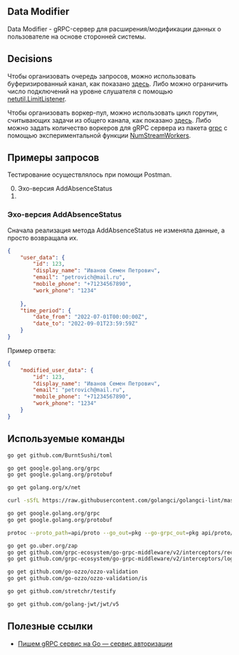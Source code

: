 ## Data Modifier
Data Modifier - gRPC-сервер для расширения/модификации данных о пользователе на основе сторонней системы.

## Decisions
Чтобы организовать очередь запросов, можно использовать буферизированный канал, как показано [здесь](https://eli.thegreenplace.net/2019/on-concurrency-in-go-http-servers/). Либо можно ограничить число подключений на уровне слушателя с помощью [netutil.LimitListener](https://pkg.go.dev/golang.org/x/net/netutil#LimitListener).

Чтобы организовать воркер-пул, можно использовать цикл горутин, считывающих задачи из общего канала, как показано [здесь](https://gobyexample.com/worker-pools). Либо можно задать количество воркеров для gRPC сервера из пакета [grpc](https://pkg.go.dev/google.golang.org/grpc) с помощью экспериментальной функции [NumStreamWorkers](https://pkg.go.dev/google.golang.org/grpc#NumStreamWorkers).

## Примеры запросов
Тестирование осуществлялось при помощи Postman.

0. Эхо-версия AddAbsenceStatus
1. 

### Эхо-версия AddAbsenceStatus
Сначала реализация метода AddAbsenceStatus не изменяла данные, а просто возвращала их.

```json
{
    "user_data": {
        "id": 123,
        "display_name": "Иванов Семен Петрович",
        "email": "petrovich@mail.ru",
        "mobile_phone": "+71234567890",
        "work_phone": "1234"
        
    },
    "time_period": {
        "date_from": "2022-07-01T00:00:00Z",
        "date_to": "2022-09-01T23:59:59Z"
    }
}
```

Пример ответа:

```json
{
    "modified_user_data": {
        "id": 123,
        "display_name": "Иванов Семен Петрович",
        "email": "petrovich@mail.ru",
        "mobile_phone": "+71234567890",
        "work_phone": "1234"
    }
}
```

## Используемые команды
```bash
go get github.com/BurntSushi/toml

go get google.golang.org/grpc
go get google.golang.org/protobuf

go get golang.org/x/net

curl -sSfL https://raw.githubusercontent.com/golangci/golangci-lint/master/install.sh | sh -s -- -b $(go env GOPATH)/bin v1.55.2

go get google.golang.org/grpc
go get google.golang.org/protobuf

protoc --proto_path=api/proto --go_out=pkg --go-grpc_out=pkg api/proto/adder.proto

go get go.uber.org/zap
go get github.com/grpc-ecosystem/go-grpc-middleware/v2/interceptors/recovery
go get github.com/grpc-ecosystem/go-grpc-middleware/v2/interceptors/logging

go get github.com/go-ozzo/ozzo-validation
go get github.com/go-ozzo/ozzo-validation/is

go get github.com/stretchr/testify

go get github.com/golang-jwt/jwt/v5
```

## Полезные ссылки
* [Пишем gRPC сервис на Go — сервис авторизации](https://habr.com/ru/articles/774796/)